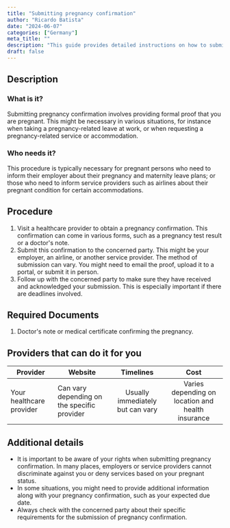 ```yaml
---
title: "Submitting pregnancy confirmation"
author: "Ricardo Batista"
date: "2024-06-07"
categories: ["Germany"]
meta_title: ""
description: "This guide provides detailed instructions on how to submit pregnancy confirmation in different scenarios such as in workplaces and during travels."
draft: false
---
```


## Description
### What is it?
Submitting pregnancy confirmation involves providing formal proof that you are pregnant. This might be necessary in various situations, for instance when taking a pregnancy-related leave at work, or when requesting a pregnancy-related service or accommodation. 
### Who needs it?
This procedure is typically necessary for pregnant persons who need to inform their employer about their pregnancy and maternity leave plans; or those who need to inform service providers such as airlines about their pregnant condition for certain accommodations.

## Procedure
1. Visit a healthcare provider to obtain a pregnancy confirmation. This confirmation can come in various forms, such as a pregnancy test result or a doctor's note.
2. Submit this confirmation to the concerned party. This might be your employer, an airline, or another service provider. The method of submission can vary. You might need to email the proof, upload it to a portal, or submit it in person.
3. Follow up with the concerned party to make sure they have received and acknowledged your submission. This is especially important if there are deadlines involved.

## Required Documents
1. Doctor's note or medical certificate confirming the pregnancy.
  
## Providers that can do it for you

| Provider        |     Website     |     Timelines    |       Cost      |
| --------------- | --------------- |  :-------------: | :-------------: |
| Your healthcare provider      |  Can vary depending on the specific provider       |      Usually immediately but can vary      |       Varies depending on location and health insurance       |

## Additional details
- It is important to be aware of your rights when submitting pregnancy confirmation. In many places, employers or service providers cannot discriminate against you or deny services based on your pregnant status.
- In some situations, you might need to provide additional information along with your pregnancy confirmation, such as your expected due date.
- Always check with the concerned party about their specific requirements for the submission of pregnancy confirmation.
